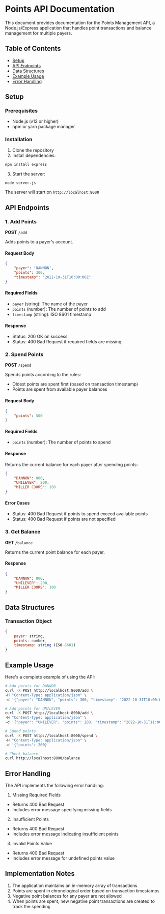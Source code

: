 # Points API Documentation

This document provides documentation for the Points Management API, a Node.js/Express application that handles point transactions and balance management for multiple payers.

## Table of Contents
- [Setup](#setup)
- [API Endpoints](#api-endpoints)
- [Data Structures](#data-structures)
- [Example Usage](#example-usage)
- [Error Handling](#error-handling)

## Setup

### Prerequisites
- Node.js (v12 or higher)
- npm or yarn package manager

### Installation
1. Clone the repository
2. Install dependencies:
```bash
npm install express
```
3. Start the server:
```bash
node server.js
```
The server will start on `http://localhost:8000`

## API Endpoints

### 1. Add Points
**POST** `/add`

Adds points to a payer's account.

#### Request Body
```json
{
    "payer": "DANNON",
    "points": 300,
    "timestamp": "2022-10-31T10:00:00Z"
}
```

#### Required Fields
- `payer` (string): The name of the payer
- `points` (number): The number of points to add
- `timestamp` (string): ISO 8601 timestamp

#### Response
- Status: 200 OK on success
- Status: 400 Bad Request if required fields are missing

### 2. Spend Points
**POST** `/spend`

Spends points according to the rules:
- Oldest points are spent first (based on transaction timestamp)
- Points are spent from available payer balances

#### Request Body
```json
{
    "points": 500
}
```

#### Required Fields
- `points` (number): The number of points to spend

#### Response
Returns the current balance for each payer after spending points:
```json
{
    "DANNON": 800,
    "UNILEVER": 200,
    "MILLER COORS": 100
}
```

#### Error Cases
- Status: 400 Bad Request if points to spend exceed available points
- Status: 400 Bad Request if points are not specified

### 3. Get Balance
**GET** `/balance`

Returns the current point balance for each payer.

#### Response
```json
{
    "DANNON": 800,
    "UNILEVER": 200,
    "MILLER COORS": 100
}
```

## Data Structures

### Transaction Object
```javascript
{
    payer: string,
    points: number,
    timestamp: string (ISO 8601)
}
```

## Example Usage

Here's a complete example of using the API:

```bash
# Add points for DANNON
curl -X POST http://localhost:8000/add \
-H "Content-Type: application/json" \
-d '{"payer": "DANNON", "points": 300, "timestamp": "2022-10-31T10:00:00Z"}'

# Add points for UNILEVER
curl -X POST http://localhost:8000/add \
-H "Content-Type: application/json" \
-d '{"payer": "UNILEVER", "points": 200, "timestamp": "2022-10-31T11:00:00Z"}'

# Spend points
curl -X POST http://localhost:8000/spend \
-H "Content-Type: application/json" \
-d '{"points": 200}'

# Check balance
curl http://localhost:8000/balance
```

## Error Handling

The API implements the following error handling:

1. Missing Required Fields
- Returns 400 Bad Request
- Includes error message specifying missing fields

2. Insufficient Points
- Returns 400 Bad Request
- Includes error message indicating insufficient points

3. Invalid Points Value
- Returns 400 Bad Request
- Includes error message for undefined points value

## Implementation Notes

1. The application maintains an in-memory array of transactions
2. Points are spent in chronological order based on transaction timestamps
3. Negative point balances for any payer are not allowed
4. When points are spent, new negative point transactions are created to track the spending

